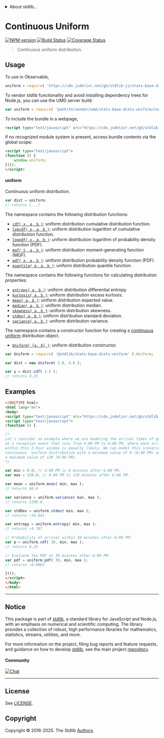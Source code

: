 <!--

@license Apache-2.0

Copyright (c) 2018 The Stdlib Authors.

Licensed under the Apache License, Version 2.0 (the "License");
you may not use this file except in compliance with the License.
You may obtain a copy of the License at

   http://www.apache.org/licenses/LICENSE-2.0

Unless required by applicable law or agreed to in writing, software
distributed under the License is distributed on an "AS IS" BASIS,
WITHOUT WARRANTIES OR CONDITIONS OF ANY KIND, either express or implied.
See the License for the specific language governing permissions and
limitations under the License.

-->


<details>
  <summary>
    About stdlib...
  </summary>
  <p>We believe in a future in which the web is a preferred environment for numerical computation. To help realize this future, we've built stdlib. stdlib is a standard library, with an emphasis on numerical and scientific computation, written in JavaScript (and C) for execution in browsers and in Node.js.</p>
  <p>The library is fully decomposable, being architected in such a way that you can swap out and mix and match APIs and functionality to cater to your exact preferences and use cases.</p>
  <p>When you use stdlib, you can be absolutely certain that you are using the most thorough, rigorous, well-written, studied, documented, tested, measured, and high-quality code out there.</p>
  <p>To join us in bringing numerical computing to the web, get started by checking us out on <a href="https://github.com/stdlib-js/stdlib">GitHub</a>, and please consider <a href="https://opencollective.com/stdlib">financially supporting stdlib</a>. We greatly appreciate your continued support!</p>
</details>

# Continuous Uniform

[![NPM version][npm-image]][npm-url] [![Build Status][test-image]][test-url] [![Coverage Status][coverage-image]][coverage-url] <!-- [![dependencies][dependencies-image]][dependencies-url] -->

> Continuous uniform distribution.



<section class="usage">

## Usage

To use in Observable,

```javascript
uniform = require( 'https://cdn.jsdelivr.net/gh/stdlib-js/stats-base-dists-uniform@umd/browser.js' )
```

To vendor stdlib functionality and avoid installing dependency trees for Node.js, you can use the UMD server build:

```javascript
var uniform = require( 'path/to/vendor/umd/stats-base-dists-uniform/index.js' )
```

To include the bundle in a webpage,

```html
<script type="text/javascript" src="https://cdn.jsdelivr.net/gh/stdlib-js/stats-base-dists-uniform@umd/browser.js"></script>
```

If no recognized module system is present, access bundle contents via the global scope:

```html
<script type="text/javascript">
(function () {
    window.uniform;
})();
</script>
```

#### uniform

Continuous uniform distribution.

```javascript
var dist = uniform;
// returns {...}
```

The namespace contains the following distribution functions:

<!-- <toc pattern="*+(cdf|pdf|mgf|quantile)*"> -->

<div class="namespace-toc">

-   <span class="signature">[`cdf( x, a, b )`][@stdlib/stats/base/dists/uniform/cdf]</span><span class="delimiter">: </span><span class="description">uniform distribution cumulative distribution function.</span>
-   <span class="signature">[`logcdf( x, a, b )`][@stdlib/stats/base/dists/uniform/logcdf]</span><span class="delimiter">: </span><span class="description">uniform distribution logarithm of cumulative distribution function.</span>
-   <span class="signature">[`logpdf( x, a, b )`][@stdlib/stats/base/dists/uniform/logpdf]</span><span class="delimiter">: </span><span class="description">uniform distribution logarithm of probability density function (PDF).</span>
-   <span class="signature">[`mgf( t, a, b )`][@stdlib/stats/base/dists/uniform/mgf]</span><span class="delimiter">: </span><span class="description">uniform distribution moment-generating function (MGF).</span>
-   <span class="signature">[`pdf( x, a, b )`][@stdlib/stats/base/dists/uniform/pdf]</span><span class="delimiter">: </span><span class="description">uniform distribution probability density function (PDF).</span>
-   <span class="signature">[`quantile( p, a, b )`][@stdlib/stats/base/dists/uniform/quantile]</span><span class="delimiter">: </span><span class="description">uniform distribution quantile function.</span>

</div>

<!-- </toc> -->

The namespace contains the following functions for calculating distribution properties:

<!-- <toc pattern="*+(entropy|kurtosis|mean|median|mode|skewness|stdev|variance)*"> -->

<div class="namespace-toc">

-   <span class="signature">[`entropy( a, b )`][@stdlib/stats/base/dists/uniform/entropy]</span><span class="delimiter">: </span><span class="description">uniform distribution differential entropy.</span>
-   <span class="signature">[`kurtosis( a, b )`][@stdlib/stats/base/dists/uniform/kurtosis]</span><span class="delimiter">: </span><span class="description">uniform distribution excess kurtosis.</span>
-   <span class="signature">[`mean( a, b )`][@stdlib/stats/base/dists/uniform/mean]</span><span class="delimiter">: </span><span class="description">uniform distribution expected value.</span>
-   <span class="signature">[`median( a, b )`][@stdlib/stats/base/dists/uniform/median]</span><span class="delimiter">: </span><span class="description">uniform distribution median.</span>
-   <span class="signature">[`skewness( a, b )`][@stdlib/stats/base/dists/uniform/skewness]</span><span class="delimiter">: </span><span class="description">uniform distribution skewness.</span>
-   <span class="signature">[`stdev( a, b )`][@stdlib/stats/base/dists/uniform/stdev]</span><span class="delimiter">: </span><span class="description">uniform distribution standard deviation.</span>
-   <span class="signature">[`variance( a, b )`][@stdlib/stats/base/dists/uniform/variance]</span><span class="delimiter">: </span><span class="description">uniform distribution variance.</span>

</div>

<!-- </toc> -->

The namespace contains a constructor function for creating a [continuous uniform][uniform-distribution] distribution object.

<!-- <toc pattern="*ctor*"> -->

<div class="namespace-toc">

-   <span class="signature">[`Uniform( [a, b] )`][@stdlib/stats/base/dists/uniform/ctor]</span><span class="delimiter">: </span><span class="description">uniform distribution constructor.</span>

</div>

<!-- </toc> -->

```javascript
var Uniform = require( '@stdlib/stats-base-dists-uniform' ).Uniform;

var dist = new Uniform( 2.0, 4.0 );

var y = dist.cdf( 2.5 );
// returns 0.25
```

</section>

<!-- /.usage -->

<section class="examples">

## Examples

<!-- TODO: better examples -->

<!-- eslint no-undef: "error" -->

```html
<!DOCTYPE html>
<html lang="en">
<body>
<script type="text/javascript" src="https://cdn.jsdelivr.net/gh/stdlib-js/stats-base-dists-uniform@umd/browser.js"></script>
<script type="text/javascript">
(function () {

/*
Let's consider an example where we are modeling the arrival times of guests
at a reception event that runs from 6:00 PM to 8:00 PM, where each arrival
within this 2-hour window is equally likely. We can model this scenario using a
continuous  uniform distribution with a minimum value of 0 (6:00 PM) and
a maximum value of 120 (8:00 PM).
*/

var min = 0.0; // 6:00 PM is 0 minutes after 6:00 PM.
var max = 120.0; // 8:00 PM is 120 minutes after 6:00 PM.

var mean = uniform.mean( min, max );
// returns 60.0

var variance = uniform.variance( min, max );
// returns 1200.0

var stdDev = uniform.stdev( min, max );
// returns ~34.641

var entropy = uniform.entropy( min, max );
// returns ~4.787

// Probability of arrival within 30 minutes after 6:00 PM:
var p = uniform.cdf( 30, min, max );
// returns 0.25

// Evaluate the PDF at 30 minutes after 6:00 PM:
var pdf = uniform.pdf( 30, min, max );
// returns ~0.0083

})();
</script>
</body>
</html>
```

</section>

<!-- /.examples -->

<!-- Section for related `stdlib` packages. Do not manually edit this section, as it is automatically populated. -->

<section class="related">

</section>

<!-- /.related -->

<!-- Section for all links. Make sure to keep an empty line after the `section` element and another before the `/section` close. -->


<section class="main-repo" >

* * *

## Notice

This package is part of [stdlib][stdlib], a standard library for JavaScript and Node.js, with an emphasis on numerical and scientific computing. The library provides a collection of robust, high performance libraries for mathematics, statistics, streams, utilities, and more.

For more information on the project, filing bug reports and feature requests, and guidance on how to develop [stdlib][stdlib], see the main project [repository][stdlib].

#### Community

[![Chat][chat-image]][chat-url]

---

## License

See [LICENSE][stdlib-license].


## Copyright

Copyright &copy; 2016-2025. The Stdlib [Authors][stdlib-authors].

</section>

<!-- /.stdlib -->

<!-- Section for all links. Make sure to keep an empty line after the `section` element and another before the `/section` close. -->

<section class="links">

[npm-image]: http://img.shields.io/npm/v/@stdlib/stats-base-dists-uniform.svg
[npm-url]: https://npmjs.org/package/@stdlib/stats-base-dists-uniform

[test-image]: https://github.com/stdlib-js/stats-base-dists-uniform/actions/workflows/test.yml/badge.svg?branch=main
[test-url]: https://github.com/stdlib-js/stats-base-dists-uniform/actions/workflows/test.yml?query=branch:main

[coverage-image]: https://img.shields.io/codecov/c/github/stdlib-js/stats-base-dists-uniform/main.svg
[coverage-url]: https://codecov.io/github/stdlib-js/stats-base-dists-uniform?branch=main

<!--

[dependencies-image]: https://img.shields.io/david/stdlib-js/stats-base-dists-uniform.svg
[dependencies-url]: https://david-dm.org/stdlib-js/stats-base-dists-uniform/main

-->

[chat-image]: https://img.shields.io/gitter/room/stdlib-js/stdlib.svg
[chat-url]: https://app.gitter.im/#/room/#stdlib-js_stdlib:gitter.im

[stdlib]: https://github.com/stdlib-js/stdlib

[stdlib-authors]: https://github.com/stdlib-js/stdlib/graphs/contributors

[umd]: https://github.com/umdjs/umd
[es-module]: https://developer.mozilla.org/en-US/docs/Web/JavaScript/Guide/Modules

[deno-url]: https://github.com/stdlib-js/stats-base-dists-uniform/tree/deno
[deno-readme]: https://github.com/stdlib-js/stats-base-dists-uniform/blob/deno/README.md
[umd-url]: https://github.com/stdlib-js/stats-base-dists-uniform/tree/umd
[umd-readme]: https://github.com/stdlib-js/stats-base-dists-uniform/blob/umd/README.md
[esm-url]: https://github.com/stdlib-js/stats-base-dists-uniform/tree/esm
[esm-readme]: https://github.com/stdlib-js/stats-base-dists-uniform/blob/esm/README.md
[branches-url]: https://github.com/stdlib-js/stats-base-dists-uniform/blob/main/branches.md

[stdlib-license]: https://raw.githubusercontent.com/stdlib-js/stats-base-dists-uniform/main/LICENSE

[uniform-distribution]: https://en.wikipedia.org/wiki/Uniform_distribution_%28continuous%29

<!-- <toc-links> -->

[@stdlib/stats/base/dists/uniform/ctor]: https://github.com/stdlib-js/stats-base-dists-uniform-ctor/tree/umd

[@stdlib/stats/base/dists/uniform/entropy]: https://github.com/stdlib-js/stats-base-dists-uniform-entropy/tree/umd

[@stdlib/stats/base/dists/uniform/kurtosis]: https://github.com/stdlib-js/stats-base-dists-uniform-kurtosis/tree/umd

[@stdlib/stats/base/dists/uniform/mean]: https://github.com/stdlib-js/stats-base-dists-uniform-mean/tree/umd

[@stdlib/stats/base/dists/uniform/median]: https://github.com/stdlib-js/stats-base-dists-uniform-median/tree/umd

[@stdlib/stats/base/dists/uniform/skewness]: https://github.com/stdlib-js/stats-base-dists-uniform-skewness/tree/umd

[@stdlib/stats/base/dists/uniform/stdev]: https://github.com/stdlib-js/stats-base-dists-uniform-stdev/tree/umd

[@stdlib/stats/base/dists/uniform/variance]: https://github.com/stdlib-js/stats-base-dists-uniform-variance/tree/umd

[@stdlib/stats/base/dists/uniform/cdf]: https://github.com/stdlib-js/stats-base-dists-uniform-cdf/tree/umd

[@stdlib/stats/base/dists/uniform/logcdf]: https://github.com/stdlib-js/stats-base-dists-uniform-logcdf/tree/umd

[@stdlib/stats/base/dists/uniform/logpdf]: https://github.com/stdlib-js/stats-base-dists-uniform-logpdf/tree/umd

[@stdlib/stats/base/dists/uniform/mgf]: https://github.com/stdlib-js/stats-base-dists-uniform-mgf/tree/umd

[@stdlib/stats/base/dists/uniform/pdf]: https://github.com/stdlib-js/stats-base-dists-uniform-pdf/tree/umd

[@stdlib/stats/base/dists/uniform/quantile]: https://github.com/stdlib-js/stats-base-dists-uniform-quantile/tree/umd

<!-- </toc-links> -->

</section>

<!-- /.links -->
